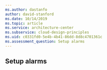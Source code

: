 ```yaml
---
ms.author: dastanfo
author: david-stanford
ms.date: 10/14/2019
ms.topic: article
ms.service: architecture-center
ms.subservice: cloud-design-principles
ms.uid: c0331fd0-5e4b-4b41-86dd-8d8c4701361c
ms.assessment_question: Setup alarms
---
```

## Setup alarms


